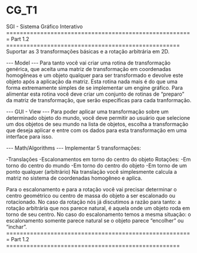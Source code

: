 # CG_T1
SGI - Sistema Gráfico Interativo
======================================================= Part 1.2 ===================================================
Suportar as 3 transformações básicas e a rotação arbitrária em 2D. 

--- Model ---
Para tanto você vai criar uma rotina de transformação genérica, que aceita uma matriz de transformação em coordenadas homogêneas e um objeto qualquer para ser transformado e devolve este objeto após a aplicação da matriz. Esta rotina nada mais é do que uma forma extremamente simples de se implementar um engine gráfico. Para alimentar esta rotina você deve criar um conjunto de rotinas de “preparo” da matriz de transformação, que serão específicas para cada tranformação.

--- GUI - View ---
Para poder aplicar uma transformação sobre um determinado objeto do mundo, você deve permitir ao usuário que selecione um dos objetos de seu mundo na lista de objetos, escolha a transformação que deseja aplicar e entre com os dados para esta transformação em uma interface para isso.

--- Math/Algorithms ---
Implementar 5 transformações:

-Translações
-Escalonamentos em torno do centro do objeto
Rotações:
-Em torno do centro do mundo
-Em torno do centro do objeto
-Em torno de um ponto qualquer (arbitrário)‏
Na translação você simplesmente calcula a matriz no sistema de coordenadas homogêneo e aplica.

Para o escalonamento e para a rotação você vai precisar determinar o centro geométrico ou centro de massa do objeto a ser escalonado ou rotacionado. No caso da rotação nós já discutimos a razão para tanto: a rotação arbitrária que nos parece natural, é aquela onde um objeto roda em torno de seu centro. No caso do escalonamento temos a mesma situação: o escalonamento somente parece natural se o objeto parece “encolher” ou “inchar”.
======================================================= Part 1.2 ===================================================
